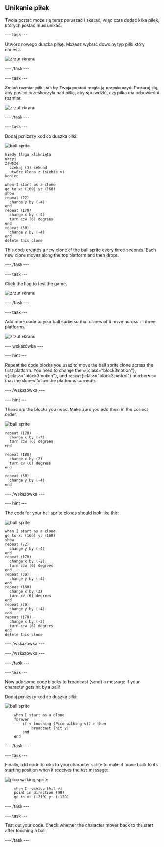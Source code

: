 ## Unikanie piłek

Twoja postać może się teraz poruszać i skakać, więc czas dodać kilka piłek, których postać musi unikać.

\--- task \---

Utwórz nowego duszka piłkę. Możesz wybrać dowolny typ piłki który chcesz.

![zrzut ekranu](images/dodge-balls.png)

\--- /task \---

\--- task \---

Zmień rozmiar piłki, tak by Twoja postać mogła ją przeskoczyć. Postaraj się, aby postać przeskoczyła nad piłką, aby sprawdzić, czy piłka ma odpowiedni rozmiar.

![zrzut ekranu](images/dodge-ball-resize.png)

\--- /task \---

\--- task \---

Dodaj poniższy kod do duszka piłki:

![ball sprite](images/ball_sprite.png)

```blocks3
kiedy flaga kliknięta
ukryj
zawsze 
  czekaj (3) sekund
  utwórz klona z (siebie v)
koniec
```

```blocks3
when I start as a clone
go to x: (160) y: (160)
show
repeat (22) 
  change y by (-4)
end
repeat (170) 
  change x by (-2)
  turn ccw (6) degrees
end
repeat (30) 
  change y by (-4)
end
delete this clone
```

This code creates a new clone of the ball sprite every three seconds. Each new clone moves along the top platform and then drops.

\--- /task \---

\--- task \---

Click the flag to test the game.

![zrzut ekranu](images/dodge-ball-test.png)

\--- /task \---

\--- task \---

Add more code to your ball sprite so that clones of it move across all three platforms.

![zrzut ekranu](images/dodge-ball-more-motion.png)

\--- wskazówka \---

\--- hint \---

Repeat the code blocks you used to move the ball sprite clone across the first platform. You need to change the `x`{:class="block3motion"}, `y`{:class="block3motion"}, and `repeat`{:class="block3control"} numbers so that the clones follow the platforms correctly.

\--- /wskazówka \---

\--- hint \---

These are the blocks you need. Make sure you add them in the correct order.

![ball sprite](images/ball_sprite.png)

```blocks3
repeat (170) 
  change x by (-2)
  turn ccw (6) degrees
end

repeat (180) 
  change x by (2)
  turn cw (6) degrees
end

repeat (30) 
  change y by (-4)
end
```

\--- /wskazówka \---

\--- hint \---

The code for your ball sprite clones should look like this:

![ball sprite](images/ball_sprite.png)

```blocks3
when I start as a clone
go to x: (160) y: (160)
show
repeat (22) 
  change y by (-4)
end
repeat (170) 
  change x by (-2)
  turn ccw (6) degrees
end
repeat (30) 
  change y by (-4)
end
repeat (180) 
  change x by (2)
  turn cw (6) degrees
end
repeat (30) 
  change y by (-4)
end
repeat (170) 
  change x by (-2)
  turn ccw (6) degrees
end
delete this clone
```

\--- /wskazówka \---

\--- /wskazówka \---

\--- /task \---

\--- task \---

Now add some code blocks to broadcast (send) a message if your character gets hit by a ball!

Dodaj poniższy kod do duszka piłki:

![ball sprite](images/ball_sprite.png)

```blocks3
    when I start as a clone
    forever
        if < touching (Pico walking v)? > then
            broadcast (hit v)
        end
    end
```

\--- /task \---

\--- task \---

Finally, add code blocks to your character sprite to make it move back to its starting position when it receives the `hit` message:

![pico walking sprite](images/pico_walking_sprite.png)

```blocks3
    when I receive [hit v]
    point in direction (90)
    go to x: (-210) y: (-120)
```

\--- /task \---

\--- task \---

Test out your code. Check whether the character moves back to the start after touching a ball.

\--- /task \---